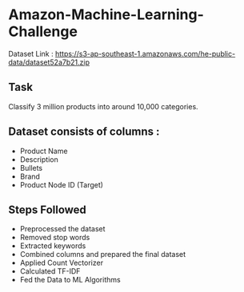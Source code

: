 # Amazon-Machine-Learning-Challenge

Dataset Link : https://s3-ap-southeast-1.amazonaws.com/he-public-data/dataset52a7b21.zip

## Task 
Classify 3 million products into around 10,000 categories.

## Dataset consists of columns :

- Product Name
- Description
- Bullets
- Brand
- Product Node ID (Target)

## Steps Followed

- Preprocessed the dataset
- Removed stop words 
- Extracted keywords 
- Combined columns and prepared the final dataset
- Applied Count Vectorizer
- Calculated TF-IDF
- Fed the Data to ML Algorithms 
